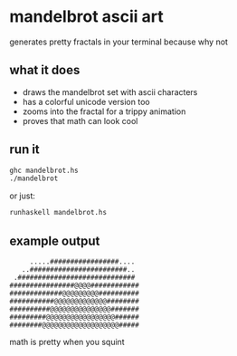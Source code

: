 # mandelbrot ascii art

generates pretty fractals in your terminal because why not

## what it does

- draws the mandelbrot set with ascii characters
- has a colorful unicode version too
- zooms into the fractal for a trippy animation
- proves that math can look cool

## run it

```bash
ghc mandelbrot.hs
./mandelbrot
```

or just:

```bash
runhaskell mandelbrot.hs
```

## example output

```
     .....#################....
   ..########################..
 .#############################
################@@@@############
#############@@@@@@@@@##########
###########@@@@@@@@@@@@@########
##########@@@@@@@@@@@@@@@#######
#########@@@@@@@@@@@@@@@@@######
########@@@@@@@@@@@@@@@@@@@#####
```

math is pretty when you squint
